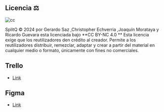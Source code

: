 
## Licencia ⚖️
![cc](https://cdn.discordapp.com/attachments/883104637601869845/1216562889494761552/image.png?ex=6600d77b&is=65ee627b&hm=60ba6af18f4dee1f3039c9a1b8de5aa300f7241dae9306821b42641b32145904&)

SplitQ © 2024 por Gerardo Saz ,Christopher Echverria ,Joaquín Morataya y Ricardo Guevara esta licenciada bajo **CC BY-NC 4.0 **
Esta licencia exige que los reutilizadores den crédito al creador. Permite a los reutilizadores distribuir, remezclar, adaptar y crear a partir del material en cualquier medio o formato, únicamente con fines no comerciales.


## Trello

- [Link](https://trello.com/invite/b/vWPy0fGC/ATTI88f338219458eeb2ce40190a435f6b1bFE005A20/creaj)

## Figma

- [Link](https://www.figma.com/file/yjBf71SrJQX2Yue0fYqxke/SplitQ?type=design&t=9snVMxmVBn5i7cvq-6 "Mockups")
